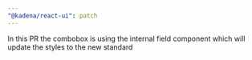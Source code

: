 ```yaml
---
"@kadena/react-ui": patch
---
```


In this PR the combobox is using the internal field component which will update the styles to the new standard
